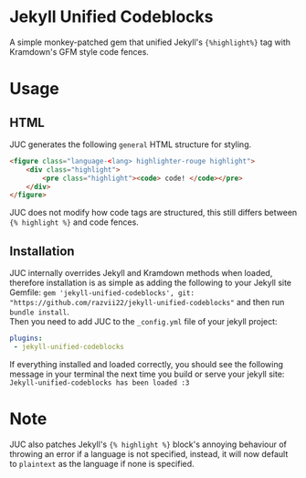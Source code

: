 # Jekyll Unified Codeblocks
A simple monkey-patched gem that unified Jekyll's `{%highlight%}` tag with Kramdown's GFM style code fences.

# Usage
## HTML
JUC generates the following `general` HTML structure for styling.
```html
<figure class="language-<lang> highlighter-rouge highlight">
    <div class="highlight">
        <pre class="highlight"><code> code! </code></pre>
    </div>
</figure>
```
JUC does not modify how code tags are structured, this still differs between `{% highlight %}` and code fences.

## Installation
JUC internally overrides Jekyll and Kramdown methods when loaded, therefore installation is as simple as adding the following to your Jekyll site Gemfile:
`gem 'jekyll-unified-codeblocks', git: "https://github.com/razvii22/jekyll-unified-codeblocks"`
and then run `bundle install`.  
Then you need to add JUC to the `_config.yml` file of your jekyll project:
```yaml
plugins:
 - jekyll-unified-codeblocks
```
If everything installed and loaded correctly, you should see the following message in your terminal the next time you build or serve your jekyll site:  
`Jekyll-unified-codeblocks has been loaded :3`


# Note
JUC also patches Jekyll's `{% highlight %}` block's annoying behaviour of throwing an error if a language is not specified, instead, it will now default to `plaintext` as the language if none is specified.
